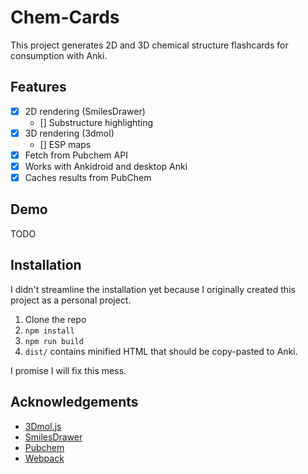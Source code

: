 # Chem-Cards

This project generates 2D and 3D chemical structure flashcards
for consumption with Anki.

## Features

- [x] 2D rendering (SmilesDrawer)
  - [] Substructure highlighting
- [x] 3D rendering (3dmol)
  - [] ESP maps
- [x] Fetch from Pubchem API
- [x] Works with Ankidroid and desktop Anki
- [x] Caches results from PubChem

## Demo

TODO

## Installation

I didn't streamline the installation yet because
I originally created this project as a personal project.

1. Clone the repo
2. `npm install`
3. `npm run build`
4. `dist/` contains minified HTML that should be copy-pasted to Anki.

I promise I will fix this mess.

## Acknowledgements

- [3Dmol.js](url)
- [SmilesDrawer](url)
- [Pubchem](url)
- [Webpack](url)
